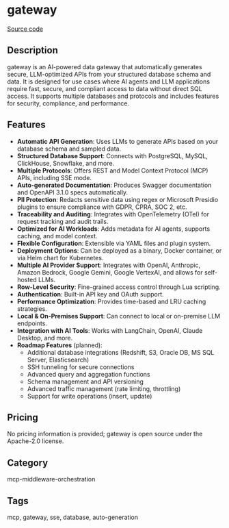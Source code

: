 # gateway

[Source code](https://github.com/centralmind/gateway)

## Description

gateway is an AI-powered data gateway that automatically generates secure, LLM-optimized APIs from your structured database schema and data. It is designed for use cases where AI agents and LLM applications require fast, secure, and compliant access to data without direct SQL access. It supports multiple databases and protocols and includes features for security, compliance, and performance.

## Features

- **Automatic API Generation**: Uses LLMs to generate APIs based on your database schema and sampled data.
- **Structured Database Support**: Connects with PostgreSQL, MySQL, ClickHouse, Snowflake, and more.
- **Multiple Protocols**: Offers REST and Model Context Protocol (MCP) APIs, including SSE mode.
- **Auto-generated Documentation**: Produces Swagger documentation and OpenAPI 3.1.0 specs automatically.
- **PII Protection**: Redacts sensitive data using regex or Microsoft Presidio plugins to ensure compliance with GDPR, CPRA, SOC 2, etc.
- **Traceability and Auditing**: Integrates with OpenTelemetry (OTel) for request tracking and audit trails.
- **Optimized for AI Workloads**: Adds metadata for AI agents, supports caching, and model context.
- **Flexible Configuration**: Extensible via YAML files and plugin system.
- **Deployment Options**: Can be deployed as a binary, Docker container, or via Helm chart for Kubernetes.
- **Multiple AI Provider Support**: Integrates with OpenAI, Anthropic, Amazon Bedrock, Google Gemini, Google VertexAI, and allows for self-hosted LLMs.
- **Row-Level Security**: Fine-grained access control through Lua scripting.
- **Authentication**: Built-in API key and OAuth support.
- **Performance Optimization**: Provides time-based and LRU caching strategies.
- **Local & On-Premises Support**: Can connect to local or on-premise LLM endpoints.
- **Integration with AI Tools**: Works with LangChain, OpenAI, Claude Desktop, and more.
- **Roadmap Features** (planned):
  - Additional database integrations (Redshift, S3, Oracle DB, MS SQL Server, Elasticsearch)
  - SSH tunneling for secure connections
  - Advanced query and aggregation functions
  - Schema management and API versioning
  - Advanced traffic management (rate limiting, throttling)
  - Support for write operations (insert, update)

## Pricing

No pricing information is provided; gateway is open source under the Apache-2.0 license.

## Category

mcp-middleware-orchestration

## Tags

mcp, gateway, sse, database, auto-generation
